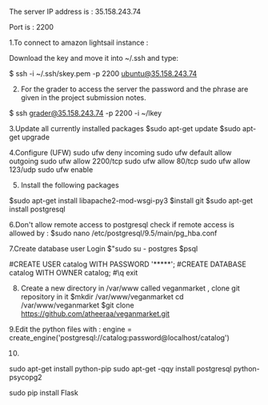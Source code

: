 
The server IP address is :  35.158.243.74

Port is : 2200 


1.To connect to amazon lightsail instance :

Download the key and move it into ~/.ssh and type:

$ ssh -i ~/.ssh/skey.pem -p 2200 ubuntu@35.158.243.74

2. For the grader to access the server the password and the phrase are given in the project submission notes.

$ ssh grader@35.158.243.74 -p 2200 -i ~/lkey


3.Update all currently installed packages
$sudo apt-get update
$sudo apt-get upgrade

4.Configure (UFW)
sudo ufw deny incoming
sudo ufw default allow outgoing 
sudo ufw allow 2200/tcp
sudo ufw allow 80/tcp
sudo ufw allow 123/udp
sudo ufw enable 

5. Install the following packages

$sudo apt-get install libapache2-mod-wsgi-py3
$install git
$sudo apt-get install postgresql


6.Don't allow remote access to postgresql
check if remote access is allowed by :
$sudo nano /etc/postgresql/9.5/main/pg_hba.conf


7.Create database user 
Login 
$"sudo su - postgres
$psql

#CREATE USER catalog WITH PASSWORD '*****';
#CREATE DATABASE catalog WITH OWNER catalog;
#\q
exit

8. Create a new directory in /var/www called veganmarket , clone git repository in it
$mkdir /var/www/veganmarket
cd /var/www/veganmarket
$git clone https://github.com/atheeraa/veganmarket.git

9.Edit the python files with :
engine = create_engine('postgresql://catalog:password@localhost/catalog')

10. 
sudo apt-get install python-pip
sudo apt-get -qqy install postgresql python-psycopg2

sudo pip install Flask
 
